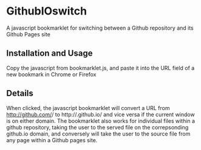 # GithubIOswitch
A javascript bookmarklet for switching between a Github repository and its Github Pages site

## Installation and Usage
Copy the javascript from bookmarklet.js, and paste it into the URL field of a new bookmark in Chrome or Firefox

## Details
When clicked, the javascript bookmarklet will convert a URL from http://github.com/<username>/<repo> to http://<username>.github.io/<repo> and vice versa if the current window is on either domain. The bookmarklet also works for individual files within a github repository, taking the user to the served file on the correpsonding github.io domain, and conversely will take the user to the source file from any page within a Github pages site.

